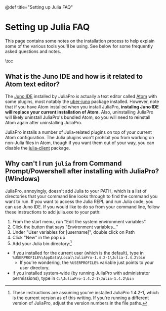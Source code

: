 @def title="Setting up Julia FAQ"

# Setting up Julia FAQ

This page contains some notes on the installation process to help explain some of the various tools you'll be using. See below for some frequently asked questions and notes.

\toc

## What is the Juno IDE and how is it related to Atom text editor?
The [Juno IDE](https://junolab.org/) installed by JuliaPro _is_ actually a text editor called [Atom](https://atom.io) with some plugins, most notably the [uber-juno](https://atom.io/packages/uber-juno) package installed. However, note that if you have Atom installed when you install JuliaPro, **instaling Juno IDE will replace your current installation of Atom.** Also, uninstalling JuliaPro will likely uninstall JuliaPro's bundled Atom, so you will need to reinstall Atom again after uninstalling JuliaPro.

JuliaPro installs a number of Julia-related plugins on top of your current Atom configuration. The Julia plugins won't prohibit you from working on non-Julia files in Atom, though if you want them out of your way, you can disable the [julia-client](https://atom.io/packages/julia-client) package.

## Why can't I run `julia` from Command Prompt/Powershell after installing with JuliaPro? (Windows)
JuliaPro, annoyingly, doesn't add Julia to your PATH, which is a list of directories that your command line looks through to find the command you want to run. If you want to access the Julia REPL and run Julia code, you can use Juno IDE. If you would like to do so from your command line, follow these instructions to add julia.exe to your path:
1. From the start menu, run "Edit the system environment variables"
2. Click the button that says "Environment variables..."
3. Under "User variables for [username]", double click on Path
4. Click "New" in the pop up
5. Add your Julia bin directory:[^1]
  - If you installed for the current user (which is the default), type in `%USERPROFILE%\AppData\Local\JuliaPro-1.4.2-1\Julia-1.4.2\bin`
    - If you're wondering, the `%USERPROFILE%` variable just points to your user directory.
  - If you installed system-wide (by running JuliaPro with administrator permissions), type in `C:\JuliaPro-1.4.2-1\Julia-1.4.2\bin`
  
[^1]: These instructions are assuming you've installed JuliaPro 1.4.2-1, which is the current version as of this writing. If you're running a different version of JuliaPro, adjust the version numbers in the file paths.

